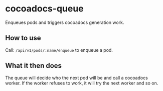 cocoadocs-queue
===============

Enqueues pods and triggers cocoadocs generation work.

How to use
----------

Call: `/api/v1/pods/:name/enqueue` to enqueue a pod.

What it then does
-----------------

The queue will decide who the next pod will be and call a cocoadocs worker.
If the worker refuses to work, it will try the next worker and so on.